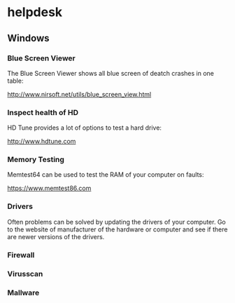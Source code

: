 # helpdesk

## Windows

### Blue Screen Viewer

The Blue Screen Viewer shows all blue screen of deatch crashes in one table:

http://www.nirsoft.net/utils/blue_screen_view.html

### Inspect health of HD

HD Tune provides a lot of options to test a hard drive:

http://www.hdtune.com


### Memory Testing

Memtest64 can be used to test the RAM of your computer on faults:

https://www.memtest86.com

### Drivers

Often problems can be solved by updating the drivers of your computer. Go to the website of manufacturer of the hardware or computer and see if there are newer versions of the drivers.

### Firewall



### Virusscan


### Mallware

